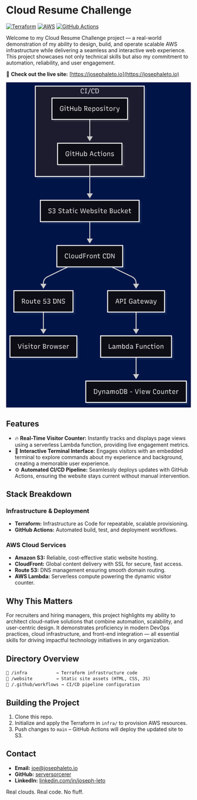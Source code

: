 # Cloud Resume Challenge

[![Terraform](https://img.shields.io/badge/Terraform-623CE4?logo=terraform&logoColor=white)](https://www.terraform.io/)
[![AWS](https://img.shields.io/badge/AWS-232F3E?logo=amazonaws&logoColor=white)](https://aws.amazon.com/)
[![GitHub Actions](https://img.shields.io/badge/GitHub%20Actions-2088FF?logo=githubactions&logoColor=white)](https://github.com/features/actions)

Welcome to my Cloud Resume Challenge project — a real-world demonstration of my ability to design, build, and operate scalable AWS infrastructure while delivering a seamless and interactive web experience. This project showcases not only technical skills but also my commitment to automation, reliability, and user engagement.

🚀 **Check out the live site:** [https://josephaleto.io](https://josephaleto.io)

![Architecture Diagram](/website/images/architecture.png)

## Features

- 🔥 **Real-Time Visitor Counter:** Instantly tracks and displays page views using a serverless Lambda function, providing live engagement metrics.
- 🎯 **Interactive Terminal Interface:** Engages visitors with an embedded terminal to explore commands about my experience and background, creating a memorable user experience.
- ⚙️ **Automated CI/CD Pipeline:** Seamlessly deploys updates with GitHub Actions, ensuring the website stays current without manual intervention.

## Stack Breakdown

### Infrastructure & Deployment
- **Terraform:** Infrastructure as Code for repeatable, scalable provisioning.
- **GitHub Actions:** Automated build, test, and deployment workflows.

### AWS Cloud Services
- **Amazon S3:** Reliable, cost-effective static website hosting.
- **CloudFront:** Global content delivery with SSL for secure, fast access.
- **Route 53:** DNS management ensuring smooth domain routing.
- **AWS Lambda:** Serverless compute powering the dynamic visitor counter.

## Why This Matters

For recruiters and hiring managers, this project highlights my ability to architect cloud-native solutions that combine automation, scalability, and user-centric design. It demonstrates proficiency in modern DevOps practices, cloud infrastructure, and front-end integration — all essential skills for driving impactful technology initiatives in any organization.

## Directory Overview

```
📁 /infra           → Terraform infrastructure code
📁 /website         → Static site assets (HTML, CSS, JS)
📁 /.github/workflows → CI/CD pipeline configuration
```

## Building the Project

1. Clone this repo.
2. Initialize and apply the Terraform in `infra/` to provision AWS resources.
3. Push changes to `main` – GitHub Actions will deploy the updated site to S3.

## Contact

- **Email:** [joe@josephaleto.io](mailto:joe@josephaleto.io)
- **GitHub:** [serversorcerer](https://github.com/serversorcerer)
- **LinkedIn:** [linkedin.com/in/joseph-leto](https://www.linkedin.com/in/joseph-leto/)

Real clouds. Real code. No fluff.